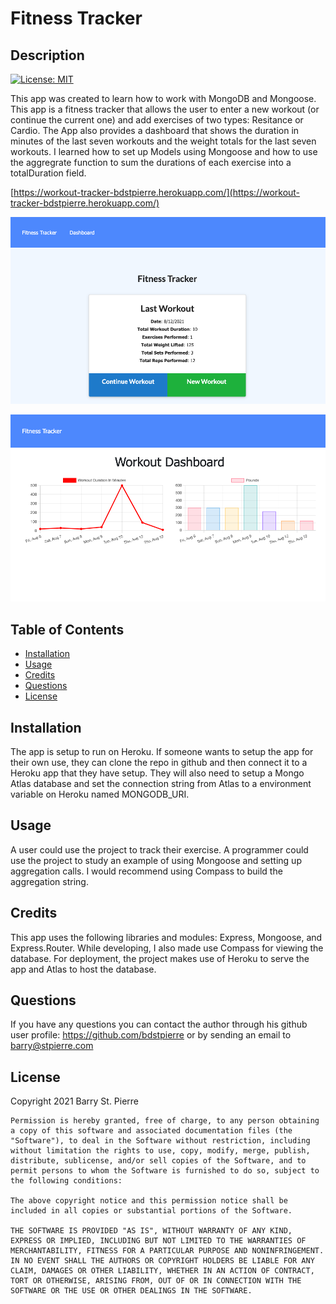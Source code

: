 # Fitness Tracker
## Description
[![License: MIT](https://img.shields.io/badge/License-MIT-yellow.svg)](https://opensource.org/licenses/MIT)

This app was created to learn how to work with MongoDB and Mongoose.  This app is a fitness tracker that allows the user to enter a new workout (or continue the current one) and add exercises of two types: Resitance or Cardio. The App also provides a dashboard that shows the duration in minutes of the last seven workouts and the weight totals for the last seven workouts.  I learned how to set up Models using Mongoose and how to use the aggregrate function to sum the durations of each exercise into a totalDuration field.

[https://workout-tracker-bdstpierre.herokuapp.com/](https://workout-tracker-bdstpierre.herokuapp.com/)

![Screenshot of the application home page](./Assets/Images/home.png)

![Screenshot of the application dashboard page](./Assets/Images/dashboard.png)

## Table of Contents
- [Installation](#installation)
- [Usage](#usage)
- [Credits](#credits)
- [Questions](#questions)
- [License](#license)

## Installation
The app is setup to run on Heroku.  If someone wants to setup the app for their own use, they can clone the repo in github and then connect it to a Heroku app that they have setup.  They will also need to setup a Mongo Atlas database and set the connection string from Atlas to a environment variable on Heroku named MONGODB_URI.
## Usage
A user could use the project to track their exercise.  A programmer could use the project to study an example of using Mongoose and setting up aggregation calls.  I would recommend using Compass to build the aggregation string.
## Credits
This app uses the following libraries and modules: Express, Mongoose, and Express.Router.  While developing, I also made use Compass for viewing the database.  For deployment, the project makes use of Heroku to serve the app and Atlas to host the database.
## Questions
If you have any questions you can contact the author through his github user profile: https://github.com/bdstpierre
or by sending an email to barry@stpierre.com
## License
Copyright 2021 Barry St. Pierre

    Permission is hereby granted, free of charge, to any person obtaining a copy of this software and associated documentation files (the "Software"), to deal in the Software without restriction, including without limitation the rights to use, copy, modify, merge, publish, distribute, sublicense, and/or sell copies of the Software, and to permit persons to whom the Software is furnished to do so, subject to the following conditions:
    
    The above copyright notice and this permission notice shall be included in all copies or substantial portions of the Software.
    
    THE SOFTWARE IS PROVIDED "AS IS", WITHOUT WARRANTY OF ANY KIND, EXPRESS OR IMPLIED, INCLUDING BUT NOT LIMITED TO THE WARRANTIES OF MERCHANTABILITY, FITNESS FOR A PARTICULAR PURPOSE AND NONINFRINGEMENT. IN NO EVENT SHALL THE AUTHORS OR COPYRIGHT HOLDERS BE LIABLE FOR ANY CLAIM, DAMAGES OR OTHER LIABILITY, WHETHER IN AN ACTION OF CONTRACT, TORT OR OTHERWISE, ARISING FROM, OUT OF OR IN CONNECTION WITH THE SOFTWARE OR THE USE OR OTHER DEALINGS IN THE SOFTWARE.


